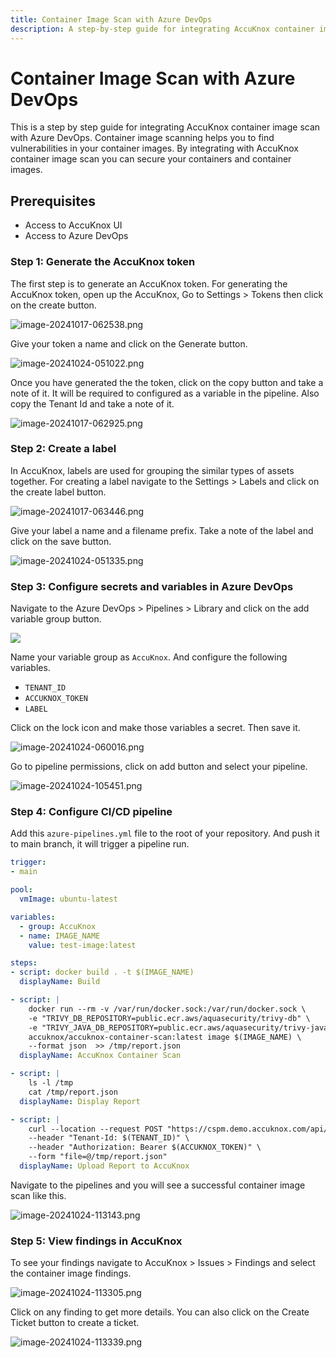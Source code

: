 ```yaml
---
title: Container Image Scan with Azure DevOps
description: A step-by-step guide for integrating AccuKnox container image scan with Azure DevOps. Container image scanning helps you to find vulnerabilities in your container images. By integrating with AccuKnox container image scan you can secure your containers and container images.
---
```


# Container Image Scan with Azure DevOps

This is a step by step guide for integrating AccuKnox container image scan with Azure DevOps. Container image scanning helps you to find vulnerabilities in your container images. By integrating with AccuKnox container image scan you can secure your containers and container images.

## Prerequisites

- Access to AccuKnox UI
- Access to Azure DevOps

### Step 1: Generate the AccuKnox token

The first step is to generate an AccuKnox token. For generating the AccuKnox token, open up the AccuKnox, Go to Settings > Tokens then click on the create button.

![image-20241017-062538.png](images/azure-container-scan/1.png)

Give your token a name and click on the Generate button.

![image-20241024-051022.png](images/azure-container-scan/2.png)

Once you have generated the the token, click on the copy button and take a note of it. It will be required to configured as a variable in the pipeline. Also copy the Tenant Id and take a note of it.

![image-20241017-062925.png](images/azure-container-scan/3.png)

### Step 2: Create a label

In AccuKnox, labels are used for grouping the similar types of assets together. For creating a label navigate to the Settings > Labels and click on the create label button.

![image-20241017-063446.png](images/azure-container-scan/4.png)

Give your label a name and a filename prefix. Take a note of the label and click on the save button.

![image-20241024-051335.png](images/azure-container-scan/5.png)

### Step 3: Configure secrets and variables in Azure DevOps

Navigate to the Azure DevOps > Pipelines > Library and click on the add variable group button.

![](images/azure-container-scan/6.png)

Name your variable group as `AccuKnox`. And configure the following variables.
- `TENANT_ID`
- `ACCUKNOX_TOKEN`
- `LABEL`

Click on the lock icon and make those variables a secret. Then save it.

![image-20241024-060016.png](images/azure-container-scan/7.png)

Go to pipeline permissions, click on add button and select your pipeline.

![image-20241024-105451.png](images/azure-container-scan/8.png)

### Step 4: Configure CI/CD pipeline

Add this `azure-pipelines.yml` file to the root of your repository. And push it to main branch, it will trigger a pipeline run.

```yaml
trigger:
- main

pool:
  vmImage: ubuntu-latest

variables:
  - group: AccuKnox
  - name: IMAGE_NAME
    value: test-image:latest

steps:
- script: docker build . -t $(IMAGE_NAME)
  displayName: Build

- script: |
    docker run --rm -v /var/run/docker.sock:/var/run/docker.sock \
    -e "TRIVY_DB_REPOSITORY=public.ecr.aws/aquasecurity/trivy-db" \
    -e "TRIVY_JAVA_DB_REPOSITORY=public.ecr.aws/aquasecurity/trivy-java-db" \
    accuknox/accuknox-container-scan:latest image $(IMAGE_NAME) \
    --format json  >> /tmp/report.json
  displayName: AccuKnox Container Scan

- script: |
    ls -l /tmp
    cat /tmp/report.json
  displayName: Display Report

- script: |
    curl --location --request POST "https://cspm.demo.accuknox.com/api/v1/artifact/?tenant_id=$(TENANT_ID)&data_type=TR&save_to_s3=true&label_id=$(LABEL)" \
    --header "Tenant-Id: $(TENANT_ID)" \
    --header "Authorization: Bearer $(ACCUKNOX_TOKEN)" \
    --form "file=@/tmp/report.json"
  displayName: Upload Report to AccuKnox
```

Navigate to the pipelines and you will see a successful container image scan like this.

![image-20241024-113143.png](images/azure-container-scan/9.png)

### Step 5: View findings in AccuKnox

To see your findings navigate to AccuKnox > Issues > Findings and select the container image findings.

![image-20241024-113305.png](images/azure-container-scan/10.png)

Click on any finding to get more details. You can also click on the Create Ticket button to create a ticket.

![image-20241024-113339.png](images/azure-container-scan/11.png)
